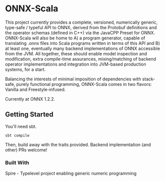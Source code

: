 # ONNX-Scala

This project currently provides a complete, versioned, numerically generic, type-safe / typeful API to ONNX, derived from the Protobuf definitions and the operator schemas (defined in C++) via the JavaCPP Preset for ONNX.
ONNX-Scala will also be home to A) a program generator, capable of translating .onnx files into Scala programs written in terms of this API and B) at least one, eventually many backend implementations of ONNX accessible from the JVM.
All together, these should enable model inspection and modification, extra compile-time assurances, mixing/matching of backend operator implementations and integration into JVM-based production systems, for a start.

Balancing the interests of minimal imposition of dependencies with stack-safe, purely functional programming, ONNX-Scala comes in two flavors: Vanilla and Freestyle-infused.

Currently at ONNX 1.2.2.


## Getting Started

You'll need sbt.

```
sbt compile
```

Then, build away with the traits provided. Backend implementation (and other) PRs welcome!

### Built With

Spire - Typelevel project enabling generic numeric programming
